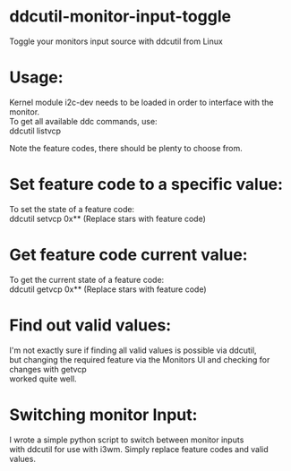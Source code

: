 # ddcutil-monitor-input-toggle
Toggle your monitors input source with ddcutil from Linux

# Usage:
Kernel module i2c-dev needs to be loaded in order to interface with the monitor.  
To get all available ddc commands, use:  
    ddcutil listvcp
    
Note the feature codes, there should be plenty to choose from.

# Set feature code to a specific value:
To set the state of a feature code:     
    ddcutil setvcp 0x** (Replace stars with feature code)

# Get feature code current value:
To get the current state of a feature code:  
    ddcutil getvcp 0x** (Replace stars with feature code)
   
# Find out valid values:
I'm not exactly sure if finding all valid values is possible via ddcutil,   
but changing the required feature via the Monitors UI and checking for changes with getvcp   
worked quite well.

# Switching monitor Input:
I wrote a simple python script to switch between monitor inputs   
with ddcutil for use with i3wm. Simply replace feature codes and valid values.
